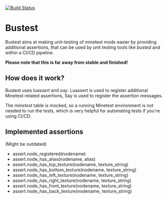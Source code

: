 [![Build Status](https://travis-ci.org/minetest-streets/bustest.svg?branch=master)](https://travis-ci.org/minetest-streets/bustest)
# Bustest
Bustest aims at making unit-testing of minetest mods easier by providing additional assertions, that can be used by unit testing tools like *busted* and within a CI/CD pipeline.

**Please note that this is far away from stable and finished!**

## How does it work?
Bustest uses *luassert* and *say*. Luassert is used to register additional Minetest-related assertions, Say is used to register the assertion messages.

The *minetest* table is mocked, so a running Minetest environment is not needed to run the tests, which is very helpful for automating tests if you're using CI/CD.

## Implemented assertions
(Might be outdated)
- assert.node_registered(nodename)
- assert.node_has_alias(nodename, alias)
- assert.node_has_top_texture(nodename, texture_string)
- assert.node_has_bottom_texture(nodename, texture_string)
- assert.node_has_left_texture(nodename, texture_string)
- assert.node_has_right_texture(nodename, texture_string)
- assert.node_has_front_texture(nodename, texture_string)
- assert.node_has_back_texture(nodename, texture_string)
